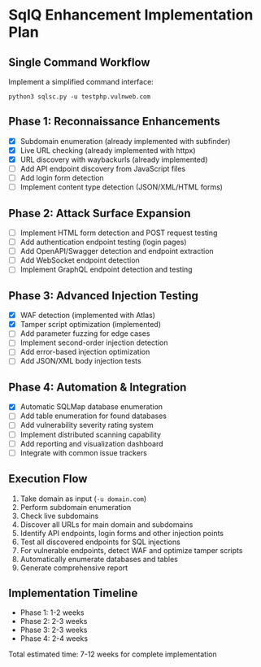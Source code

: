 # SqlQ Enhancement Implementation Plan

## Single Command Workflow
Implement a simplified command interface:
```
python3 sqlsc.py -u testphp.vulnweb.com
```

## Phase 1: Reconnaissance Enhancements
- [x] Subdomain enumeration (already implemented with subfinder)
- [x] Live URL checking (already implemented with httpx)
- [x] URL discovery with waybackurls (already implemented)
- [ ] Add API endpoint discovery from JavaScript files
- [ ] Add login form detection
- [ ] Implement content type detection (JSON/XML/HTML forms)

## Phase 2: Attack Surface Expansion
- [ ] Implement HTML form detection and POST request testing
- [ ] Add authentication endpoint testing (login pages)
- [ ] Add OpenAPI/Swagger detection and endpoint extraction
- [ ] Add WebSocket endpoint detection
- [ ] Implement GraphQL endpoint detection and testing

## Phase 3: Advanced Injection Testing
- [x] WAF detection (implemented with Atlas)
- [x] Tamper script optimization (implemented)
- [ ] Add parameter fuzzing for edge cases
- [ ] Implement second-order injection detection
- [ ] Add error-based injection optimization
- [ ] Add JSON/XML body injection tests

## Phase 4: Automation & Integration
- [x] Automatic SQLMap database enumeration
- [ ] Add table enumeration for found databases
- [ ] Add vulnerability severity rating system
- [ ] Implement distributed scanning capability
- [ ] Add reporting and visualization dashboard
- [ ] Integrate with common issue trackers

## Execution Flow
1. Take domain as input (`-u domain.com`)
2. Perform subdomain enumeration
3. Check live subdomains
4. Discover all URLs for main domain and subdomains
5. Identify API endpoints, login forms and other injection points
6. Test all discovered endpoints for SQL injections
7. For vulnerable endpoints, detect WAF and optimize tamper scripts
8. Automatically enumerate databases and tables
9. Generate comprehensive report

## Implementation Timeline
- Phase 1: 1-2 weeks
- Phase 2: 2-3 weeks
- Phase 3: 2-3 weeks
- Phase 4: 2-4 weeks

Total estimated time: 7-12 weeks for complete implementation
